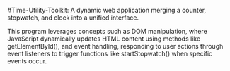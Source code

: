 #Time-Utility-Toolkit: A dynamic web application merging a counter, stopwatch, and clock into a unified interface. 

This program leverages concepts such as DOM manipulation, where JavaScript dynamically updates HTML content using methods like getElementById(), and event handling, responding to user actions through event listeners to trigger functions like startStopwatch() when specific events occur.
